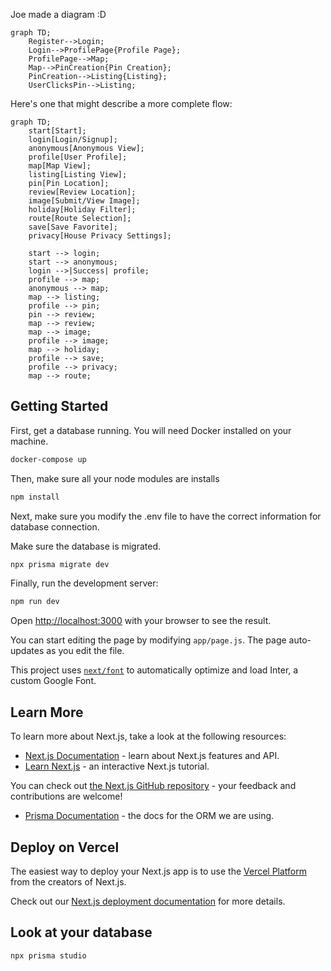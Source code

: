 Joe made a diagram :D

```mermaid
graph TD;
    Register-->Login;
    Login-->ProfilePage{Profile Page};
    ProfilePage-->Map;
    Map-->PinCreation{Pin Creation};
    PinCreation-->Listing{Listing};
    UserClicksPin-->Listing;
```

Here's one that might describe a more complete flow:
```mermaid
graph TD;
    start[Start];
    login[Login/Signup];
    anonymous[Anonymous View];
    profile[User Profile];
    map[Map View];
    listing[Listing View];
    pin[Pin Location];
    review[Review Location];
    image[Submit/View Image];
    holiday[Holiday Filter];
    route[Route Selection];
    save[Save Favorite];
    privacy[House Privacy Settings];

    start --> login;
    start --> anonymous;
    login -->|Success| profile;
    profile --> map;
    anonymous --> map;
    map --> listing;
    profile --> pin;
    pin --> review;
    map --> review;
    map --> image;
    profile --> image;
    map --> holiday;
    profile --> save;
    profile --> privacy;
    map --> route;
```
## Getting Started

First, get a database running. You will need Docker installed on your machine. 

```bash
docker-compose up
```

Then, make sure all your node modules are installs

```bash
npm install
```

Next, make sure you modify the .env file to have the correct information for database connection. 

Make sure the database is migrated. 

```bash
npx prisma migrate dev
```

Finally, run the development server:

```bash
npm run dev
```

Open [http://localhost:3000](http://localhost:3000) with your browser to see the result.

You can start editing the page by modifying `app/page.js`. The page auto-updates as you edit the file.

This project uses [`next/font`](https://nextjs.org/docs/basic-features/font-optimization) to automatically optimize and load Inter, a custom Google Font.

## Learn More

To learn more about Next.js, take a look at the following resources:

- [Next.js Documentation](https://nextjs.org/docs) - learn about Next.js features and API.
- [Learn Next.js](https://nextjs.org/learn) - an interactive Next.js tutorial.

You can check out [the Next.js GitHub repository](https://github.com/vercel/next.js/) - your feedback and contributions are welcome!

- [Prisma Documentation](https://www.prisma.io/docs/getting-started) - the docs for the ORM we are using. 

## Deploy on Vercel

The easiest way to deploy your Next.js app is to use the [Vercel Platform](https://vercel.com/new?utm_medium=default-template&filter=next.js&utm_source=create-next-app&utm_campaign=create-next-app-readme) from the creators of Next.js.

Check out our [Next.js deployment documentation](https://nextjs.org/docs/deployment) for more details.

## Look at your database

```bash
npx prisma studio
```


